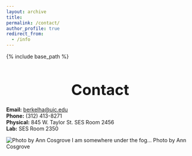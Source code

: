```yaml
---
layout: archive
title:
permalink: /contact/
author_profile: true
redirect_from:
  - /info
---
```


{% include base_path %}

<h1 style="font-size: 40px; font-weight: bold; text-align: center; margin-bottom: 0.5em;">Contact</h1>

**Email:** berkelha@uic.edu  
**Phone:** (312) 413-8271  
**Physical:** 845 W. Taylor St. SES Room 2456  
**Lab:** SES Room 2350

![Photo by Ann Cosgrove](http://berkelha.people.uic.edu/wp-content/uploads/2014/11/CHIFOG_02.jpg)
I am somewhere under the fog… Photo by Ann Cosgrove
